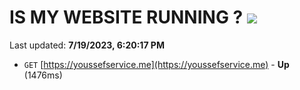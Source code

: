 # IS MY WEBSITE RUNNING ? [![](https://img.shields.io/static/v1?label=Sponsor&message=%E2%9D%A4&logo=GitHub&color=%23fe8e86)](https://github.com/sponsors/<username>)

Last updated: **7/19/2023, 6:20:17 PM**

- `GET` [https://youssefservice.me](https://youssefservice.me) - **Up** (1476ms)
